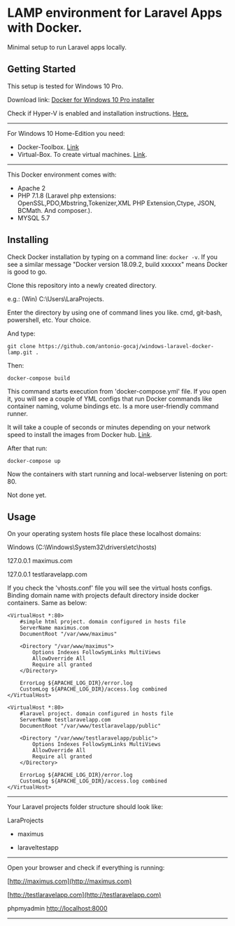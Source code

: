 # LAMP environment for Laravel Apps with Docker.

Minimal setup to run Laravel apps locally.

## Getting Started

This setup is tested for Windows 10 Pro.

Download link: [Docker for Windows 10 Pro installer](https://hub.docker.com/editions/community/docker-ce-desktop-windows) 

Check if Hyper-V is enabled and installation instructions. [Here.](https://docs.docker.com/docker-for-windows/install/)

---
For Windows 10 Home-Edition you need: 

- Docker-Toolbox. [Link](https://docs.docker.com/toolbox/toolbox_install_windows/)
- Virtual-Box. To create virtual machines.
 [Link](https://www.virtualbox.org/).
---

This Docker environment comes with:
- Apache 2
- PHP 7.1.8 (Laravel php extensions: OpenSSL,PDO,Mbstring,Tokenizer,XML PHP Extension,Ctype,
JSON,
BCMath. And composer.).
- MYSQL 5.7

## Installing

Check Docker installation by typing on a command line: ```docker -v```. If you see a similar message "Docker version 18.09.2, build xxxxxx" means Docker is good to go.

Clone this repository into a newly created directory. 

e.g.: (Win) C:\Users\LaraProjects.

Enter the directory by using one of command lines you like. cmd, git-bash, powershell, etc. Your choice. 

And type:
```
git clone https://github.com/antonio-gocaj/windows-laravel-docker-lamp.git .
```

Then:
```
docker-compose build
```
This command starts execution from 'docker-compose.yml' file. If you open it, you will see a couple of YML configs that run Docker commands like container naming, volume bindings etc. Is a more user-friendly command runner.

It will take a couple of seconds or minutes depending on your network speed to install the images from Docker hub. [Link](https://hub.docker.com/).

After that run:

```
docker-compose up
```
Now the containers with start running and local-webserver listening on port: 80.

Not done yet.

## Usage

On your operating system hosts file place these localhost domains:

Windows (C:\Windows\System32\drivers\etc\hosts)

127.0.0.1 maximus.com

127.0.0.1 testlaravelapp.com

If you check the 'vhosts.conf' file you will see the virtual hosts configs.
Binding domain name with projects default directory inside docker containers.
Same as below:

```
<VirtualHost *:80>
    #simple html project. domain configured in hosts file
    ServerName maximus.com
    DocumentRoot "/var/www/maximus"

    <Directory "/var/www/maximus">
        Options Indexes FollowSymLinks MultiViews
        AllowOverride All
        Require all granted
    </Directory>

    ErrorLog ${APACHE_LOG_DIR}/error.log
    CustomLog ${APACHE_LOG_DIR}/access.log combined
</VirtualHost>

<VirtualHost *:80>
    #laravel project. domain configured in hosts file
    ServerName testlaravelapp.com
    DocumentRoot "/var/www/testlaravelapp/public"

    <Directory "/var/www/testlaravelapp/public">
        Options Indexes FollowSymLinks MultiViews
        AllowOverride All
        Require all granted
    </Directory>

    ErrorLog ${APACHE_LOG_DIR}/error.log
    CustomLog ${APACHE_LOG_DIR}/access.log combined
</VirtualHost>
```
---
Your Laravel projects folder structure should look like:

LaraProjects

- maximus

- laraveltestapp
---
Open your browser and check if everything is running:

[http://maximus.com](http://maximus.com)

[http://testlaravelapp.com](http://testlaravelapp.com)

phpmyadmin [http://localhost:8000](http://localhost:8000)

---

